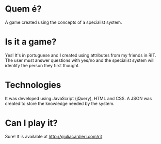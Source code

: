 # Quem é?
A game created using the concepts of a specialist system.

# Is it a game?
Yes! It's in portuguese and I created using attributes from my friends in RIT.
The user must answer questions with yes/no and the specialist system will identify the person they first thought.

# Technologies
It was developed using JavaScript (jQuery), HTML and CSS. A JSON was created to store the knowledge needed by the system.

# Can I play it?
Sure! It is available at http://giuliacardieri.com/rit
